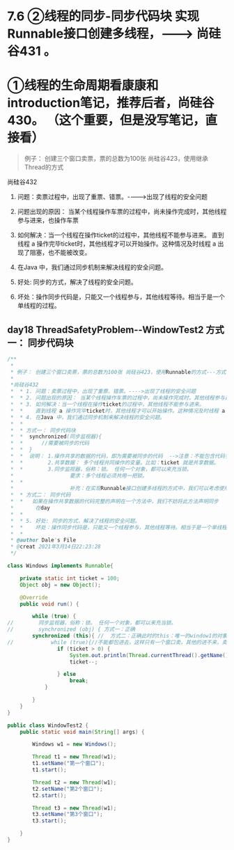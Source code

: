 # 7.6 ②线程的同步-同步代码块 实现Runnable接口创建多线程，---> 尚硅谷431 。
# ①线程的生命周期看康康和introduction笔记，推荐后者，尚硅谷430。 （这个重要，但是没写笔记，直接看）

>例子： 创建三个窗口卖票，票的总数为100张 尚硅谷423，使用继承Thread的方式

尚硅谷432
1. 问题：卖票过程中，出现了重票、错票。---->出现了线程的安全问题
2. 问题出现的原因： 当某个线程操作车票的过程中，尚未操作完成时，其他线程参与进来，也操作车票
3. 如何解决：当一个线程在操作ticket的过程中，其他线程不能参与进来。
   直到线程 a 操作完毕ticket时，其他线程才可以开始操作。这种情况及时线程 a 出现了阻塞，也不能被改变。
4. 在Java 中，我们通过同步机制来解决线程的安全问题。
5. 好处: 同步的方式，解决了线程的安全问题。

6. 坏处：操作同步代码是，只能又一个线程参与，其他线程等待。相当于是一个单线程的过程。

## day18 ThreadSafetyProblem--WindowTest2 方式一： 同步代码块
```java
/**
 *
 * 例子： 创建三个窗口卖票，票的总数为100张 尚硅谷423，使用Runnable的方式---方式一
 *
 *尚硅谷432
 *  * 1. 问题：卖票过程中，出现了重票、错票。---->出现了线程的安全问题
 *  * 2. 问题出现的原因： 当某个线程操作车票的过程中，尚未操作完成时，其他线程参与进来，也操作车票
 *  * 3. 如何解决：当一个线程在操作ticket的过程中，其他线程不能参与进来。
 *  *    直到线程 a 操作完毕ticket时，其他线程才可以开始操作。这种情况及时线程 a 出现了阻塞，也不能被改变。
 *  * 4. 在Java 中，我们通过同步机制来解决线程的安全问题。
 *  *
 *  * 方式一： 同步代码块
 *  *  synchronized(同步监视器){
 *  *      //需要被同步的代码
 *  *  }
 *  *  说明： 1.操作共享的数据的代码，即为需要被同步的代码  -->注意：不能包含代码多了，也不能包含少了
 *  *        2.共享数据： 多个线程共同操作的变量。比如：ticket 就是共享数据。
 *  *        3.同步监视器，俗称：锁。 任何一个对象，都可以来充当锁。
 *                  要求：多个线程必须共用一把锁。
 *  *
 *                  补充：在实现Runnable接口创建多线程的方式中，我们可以考虑使用 this 充当同步监视器
 *  * 方式二： 同步代码
 *  *   如果在操作共享数据的代码完整的声明在一个方法中，我们不妨将此方法声明同步
 *       在day
 *  *
 *  * 5. 好处: 同步的方式，解决了线程的安全问题。
 *  *    坏处：操作同步代码是，只能又一个线程参与，其他线程等待。相当于是一个单线程的过程。
 *  *
 * @author Dale's File
 * @creat 2021年3月14日22:23:28
 */

class Windows implements Runnable{

    private static int ticket = 100;
    Object obj = new Object();

    @Override
    public void run() {

        while (true) {
//        同步监视器，俗称：锁。 任何一个对象，都可以来充当锁。
//        synchronized (obj) { 方式一：正确
        synchronized (this){ //  方式二：正确此时的this：唯一的window1的对象,这是正确的
//            while (true){//不能都包进去，这样只有一个窗口卖，其他的进不来，卖完以后其他窗口才进来
                if (ticket > 0) {
                    System.out.println(Thread.currentThread().getName() + ":" + ticket);
                    ticket--;

                } else
                    break;
            }

        }
    }
}

public class WindowTest2 {
    public static void main(String[] args) {

        Windows w1 = new Windows();

        Thread t1 = new Thread(w1);
        t1.setName("第一个窗口");
        t1.start();

        Thread t2 = new Thread(w1);
        t2.setName("第2个窗口");
        t2.start();

        Thread t3 = new Thread(w1);
        t3.setName("第3个窗口");
        t3.start();

    }
}
```




